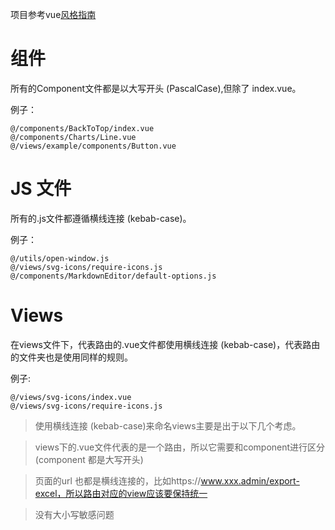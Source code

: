 项目参考vue[风格指南](https://cn.vuejs.org/v2/style-guide/index.html)

# 组件
所有的Component文件都是以大写开头 (PascalCase),但除了 index.vue。

例子：
```
@/components/BackToTop/index.vue
@/components/Charts/Line.vue
@/views/example/components/Button.vue
```
# JS 文件
所有的.js文件都遵循横线连接 (kebab-case)。

例子：

```
@/utils/open-window.js
@/views/svg-icons/require-icons.js
@/components/MarkdownEditor/default-options.js
```

# Views
在views文件下，代表路由的.vue文件都使用横线连接 (kebab-case)，代表路由的文件夹也是使用同样的规则。

例子:
```
@/views/svg-icons/index.vue
@/views/svg-icons/require-icons.js
```

> 使用横线连接 (kebab-case)来命名views主要是出于以下几个考虑。

> views下的.vue文件代表的是一个路由，所以它需要和component进行区分(component 都是大写开头)

> 页面的url 也都是横线连接的，比如https://www.xxx.admin/export-excel，所以路由对应的view应该要保持统一

> 没有大小写敏感问题




